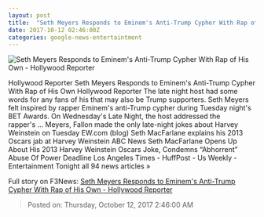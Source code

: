 ```yaml
---
layout: post
title:  "Seth Meyers Responds to Eminem's Anti-Trump Cypher With Rap of His Own - Hollywood Reporter"
date: 2017-10-12 02:46:00Z
categories: google-news-entertaintment
---
```


![Seth Meyers Responds to Eminem's Anti-Trump Cypher With Rap of His Own - Hollywood Reporter](http://cdn2.thr.com/sites/default/files/2017/10/late_night_with_seth_meyers_eminem.jpg)

Hollywood Reporter Seth Meyers Responds to Eminem's Anti-Trump Cypher With Rap of His Own Hollywood Reporter The late night host had some words for any fans of his that may also be Trump supporters. Seth Meyers felt inspired by rapper Eminem's anti-Trump cypher during Tuesday night's BET Awards. On Wednesday's Late Night, the host addressed the rapper's ... Meyers, Fallon made the only late-night jokes about Harvey Weinstein on Tuesday EW.com (blog) Seth MacFarlane explains his 2013 Oscars jab at Harvey Weinstein ABC News Seth MacFarlane Opens Up About His 2013 Harvey Weinstein Oscars Joke, Condemns “Abhorrent” Abuse Of Power Deadline Los Angeles Times - HuffPost - Us Weekly - Entertainment Tonight all 94 news articles »


Full story on F3News: [Seth Meyers Responds to Eminem's Anti-Trump Cypher With Rap of His Own - Hollywood Reporter](http://www.f3nws.com/n/AaCXfB)

> Posted on: Thursday, October 12, 2017 2:46:00 AM
